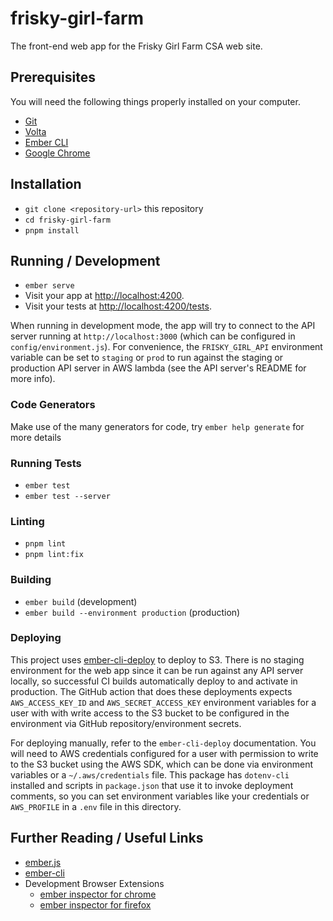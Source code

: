 # frisky-girl-farm

The front-end web app for the Frisky Girl Farm CSA web site.

## Prerequisites

You will need the following things properly installed on your computer.

* [Git](https://git-scm.com/)
* [Volta](https://volta.sh/)
* [Ember CLI](https://cli.emberjs.com/release/)
* [Google Chrome](https://google.com/chrome/)

## Installation

* `git clone <repository-url>` this repository
* `cd frisky-girl-farm`
* `pnpm install`

## Running / Development

* `ember serve`
* Visit your app at [http://localhost:4200](http://localhost:4200).
* Visit your tests at [http://localhost:4200/tests](http://localhost:4200/tests).

When running in development mode, the app will try to connect to the API server running at `http://localhost:3000` (which can be configured in `config/environment.js`). For convenience, the `FRISKY_GIRL_API` environment variable can be set to `staging` or `prod` to run against the staging or production API server in AWS lambda (see the API server's README for more info).

### Code Generators

Make use of the many generators for code, try `ember help generate` for more details

### Running Tests

* `ember test`
* `ember test --server`

### Linting

* `pnpm lint`
* `pnpm lint:fix`

### Building

* `ember build` (development)
* `ember build --environment production` (production)

### Deploying

This project uses [ember-cli-deploy](http://ember-cli-deploy.com/) to deploy to S3. There is no staging environment for the web app since it can be run against any API server locally, so successful CI builds automatically deploy to and activate in production. The GitHub action that does these deployments expects `AWS_ACCESS_KEY_ID` and `AWS_SECRET_ACCESS_KEY` environment variables for a user with with write access to the S3 bucket to be configured in the environment via GitHub repository/environment secrets.

For deploying manually, refer to the `ember-cli-deploy` documentation. You will need to AWS credentials configured for a user with permission to write to the S3 bucket using the AWS SDK, which can be done via environment variables or a `~/.aws/credentials` file. This package has `dotenv-cli` installed and scripts in `package.json` that use it to invoke deployment comments, so you can set environment variables like your credentials or `AWS_PROFILE` in a `.env` file in this directory.

## Further Reading / Useful Links

* [ember.js](https://emberjs.com/)
* [ember-cli](https://cli.emberjs.com/release/)
* Development Browser Extensions
  * [ember inspector for chrome](https://chrome.google.com/webstore/detail/ember-inspector/bmdblncegkenkacieihfhpjfppoconhi)
  * [ember inspector for firefox](https://addons.mozilla.org/en-US/firefox/addon/ember-inspector/)
